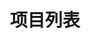---
layout: Project
icon: zhuye
title: 项目列表
tag: 
    - 项目
projectData:
    web: 
        -   img: https://image.zswei.xyz/img/202211210009215.png
            link: http://www.zswei.xyz/
            codeLink: https://github.com/001monster/monster.git
            title: 老怪兽 Blog
            soureceCode: true
            desc: 基于 vuepress V2 静态网站生成实现的个人博客
            lable: 
                -   lb: 喜爱
                    bg: '#e9669e'
                -   lb: 开源
                    bg: '#39ca30'
                -   lb: JavaScript
                    bg: '#dfd545'
---